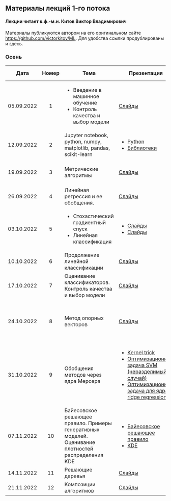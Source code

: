 ## Материалы лекций 1-го потока 
#### Лекции читает  к.ф.-м.н. Китов Виктор Владимирович

Материалы публикуются автором на его оригинальном сайте https://github.com/victorkitov/ML. Для удобства ссылки продублированы и здесь.

### Осень

| Дата | Номер | Тема | Презентация | Практическое задание |
| :---: | :---: | --- | --- | --- |
| 05.09.2022 | 1 | <ul><li>Введение в машинное обучение</li><li>Контроль качества и выбор модели</li></ul> | [Слайды](https://github.com/victorkitov/ML/blob/main/010-%D0%9E%D1%81%D0%BD%D0%BE%D0%B2%D0%BD%D1%8B%D0%B5%20%D0%BF%D0%BE%D0%BD%D1%8F%D1%82%D0%B8%D1%8F%20%D0%B8%20%D0%B7%D0%B0%D0%B4%D0%B0%D1%87%D0%B8%20%D0%BC%D0%B0%D1%88%D0%B8%D0%BD%D0%BD%D0%BE%D0%B3%D0%BE%20%D0%BE%D0%B1%D1%83%D1%87%D0%B5%D0%BD%D0%B8%D1%8F.pdf) | ¯\\\_(ツ)\_/¯ |
| 12.09.2022 | 2 | Jupyter notebook, python, numpy, matplotlib, pandas, scikit-learn | <ul><li>[Python](https://github.com/victorkitov/ML/tree/main/01-Intro%20to%20python%2C%20numpy%2C%20jupyter)</li><li>[Библиотеки](https://github.com/victorkitov/ML/tree/main/02-Pandas%2C%20visualization)</li></ul> | Основы Python (15.09.2022) |
| 19.09.2022 | 3 | Метрические алгоритмы | [Слайды](https://github.com/victorkitov/ML/blob/main/020-%D0%9C%D0%B5%D1%82%D1%80%D0%B8%D1%87%D0%B5%D1%81%D0%BA%D0%B8%D0%B5%20%D0%BC%D0%B5%D1%82%D0%BE%D0%B4%D1%8B.pdf) | Numpy, pandas, matplotlib (22.09.2022) |
| 26.09.2022 | 4 | Линейная регрессия и ее обобщения. | [Слайды](https://github.com/victorkitov/ML/blob/main/030-Linear%20regression%20and%20extensions.pdf) | Тест №1 (30.09.2022) |
| 03.10.2022 | 5 | <ul><li>Стохастический градиентный спуск</li><li>Линейная классификация</li></ul> | <ul><li>[Слайды](https://github.com/victorkitov/ML/blob/main/035-Stochastic%20gradient%20descent.pdf)</li><li>[Слайды](https://github.com/victorkitov/ML/blob/main/040-Linear%20classification.pdf)</li></ul> | ¯\\\_(ツ)\_/¯ |
| 10.10.2022 | 6 | Продолжение линейной классификации | [Слайды](https://github.com/victorkitov/ML/blob/main/040-Linear%20classification.pdf) |  kNN (13.10.2022) |
| 17.10.2022 | 7 | Оценивание классификаторов. Контроль качества и выбор модели| [Слайды](https://github.com/victorkitov/ML/blob/main/050-Classifier%20evaluation.pdf) | ¯\\\_(ツ)\_/¯ |
| 24.10.2022 | 8 | Метод опорных векторов | [Слайды](https://github.com/victorkitov/ML/blob/main/060-Support%20vector%20machines.pdf) | <ul><li>Linear Models (28.10.22)</li><li>Тест №2 (28.10.22)</li></ul> |
| 31.10.2022 | 9 |Обобщения методов через ядра Мерсера | <ul><li>[Kernel trick](https://github.com/victorkitov/ML/blob/main/070-Kernel%20trick.pdf)</li><li>[Оптимизационная задача SVM (неразделимый случай)](https://github.com/victorkitov/ML/blob/main/070-Optimization%20task%20for%20SVM%20-%20non-separable.pdf)</li><li>[Оптимизационная задача для ядра ridge regression](https://github.com/victorkitov/ML/blob/main/070-Optimization%20task%20for%20kernel%20ridge%20regression.pdf)</li></ul> | ¯\\\_(ツ)\_/¯ |
| 07.11.2022 | 10 | Байесовское решающее правило. Примеры генеративных моделей. Оценивание плотностей распределения KDE | <ul><li>[Байесовское решающее правило](https://github.com/victorkitov/ML/blob/main/090-Bayes%20decision%20rule.pdf)</li><li>[KDE](https://github.com/victorkitov/ML/blob/main/080-Kernel%20density%20estimation.pdf)</li></ul> | ¯\\\_(ツ)\_/¯ |
| 14.11.2022 | 11 | Решающие деревья | [Слайды](https://github.com/victorkitov/ML/blob/main/100-Decision%20trees.pdf) | ¯\\\_(ツ)\_/¯ |
| 21.11.2022 | 12 | Композиции алгоритмов | [Слайды](https://github.com/victorkitov/ML/blob/main/110-Ensemble%20methods%2C%20bias-variance.pdf) | ¯\\\_(ツ)\_/¯ |

